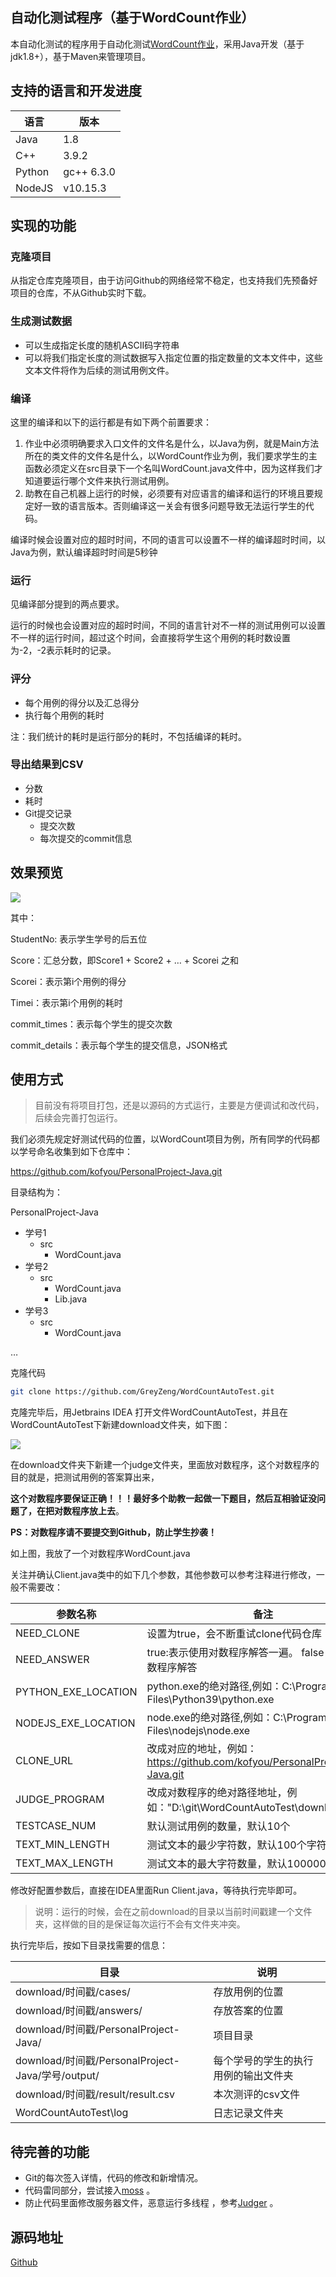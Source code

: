 ## 自动化测试程序（基于WordCount作业）

本自动化测试的程序用于自动化测试[WordCount作业](https://edu.cnblogs.com/campus/fzu/FZUSESPR21/homework/11672)，采用Java开发（基于jdk1.8+），基于Maven来管理项目。



## 支持的语言和开发进度

| 语言   | 版本             |
| ------ | ---------------- |
| Java   | 1.8 |
| C++    | 3.9.2 |
| Python | gc++ 6.3.0           |
| NodeJS | v10.15.3           |



## 实现的功能

### 克隆项目

从指定仓库克隆项目，由于访问Github的网络经常不稳定，也支持我们先预备好项目的仓库，不从Github实时下载。

### 生成测试数据

- 可以生成指定长度的随机ASCII码字符串
- 可以将我们指定长度的测试数据写入指定位置的指定数量的文本文件中，这些文本文件将作为后续的测试用例文件。

### 编译

这里的编译和以下的运行都是有如下两个前置要求：

1. 作业中必须明确要求入口文件的文件名是什么，以Java为例，就是Main方法所在的类文件的文件名是什么，以WordCount作业为例，我们要求学生的主函数必须定义在src目录下一个名叫WordCount.java文件中，因为这样我们才知道要运行哪个文件来执行测试用例。
2. 助教在自己机器上运行的时候，必须要有对应语言的编译和运行的环境且要规定好一致的语言版本。否则编译这一关会有很多问题导致无法运行学生的代码。

编译时候会设置对应的超时时间，不同的语言可以设置不一样的编译超时时间，以Java为例，默认编译超时时间是5秒钟

### 运行

见编译部分提到的两点要求。

运行的时候也会设置对应的超时时间，不同的语言针对不一样的测试用例可以设置不一样的运行时间，超过这个时间，会直接将学生这个用例的耗时数设置为-2，-2表示耗时的记录。

### 评分

- 每个用例的得分以及汇总得分
- 执行每个用例的耗时

注：我们统计的耗时是运行部分的耗时，不包括编译的耗时。

### 导出结果到CSV

- 分数
- 耗时
- Git提交记录
  - 提交次数
  - 每次提交的commit信息

## 效果预览

![](https://img2020.cnblogs.com/blog/683206/202103/683206-20210311160102326-358774870.png)

其中：

StudentNo: 表示学生学号的后五位

Score：汇总分数，即Score1 + Score2 + … + Scorei 之和

Scorei：表示第i个用例的得分

Timei：表示第i个用例的耗时

commit_times：表示每个学生的提交次数

commit_details：表示每个学生的提交信息，JSON格式



## 使用方式

> 目前没有将项目打包，还是以源码的方式运行，主要是方便调试和改代码，后续会完善打包运行。



我们必须先规定好测试代码的位置，以WordCount项目为例，所有同学的代码都以学号命名收集到如下仓库中：

https://github.com/kofyou/PersonalProject-Java.git

目录结构为：

PersonalProject-Java

- 学号1
  - src
    - WordCount.java
- 学号2
  - src
    - WordCount.java
    - Lib.java
- 学号3
  - src
    - WordCount.java

…



克隆代码

```bash
git clone https://github.com/GreyZeng/WordCountAutoTest.git
```



克隆完毕后，用Jetbrains IDEA 打开文件WordCountAutoTest，并且在WordCountAutoTest下新建download文件夹，如下图：

![](https://img2020.cnblogs.com/blog/683206/202103/683206-20210311150843165-514756181.png)

在download文件夹下新建一个judge文件夹，里面放对数程序，这个对数程序的目的就是，把测试用例的答案算出来，

**这个对数程序要保证正确！！！最好多个助教一起做一下题目，然后互相验证没问题了，在把对数程序放上去**。

**PS：对数程序请不要提交到Github，防止学生抄袭！**

如上图，我放了一个对数程序WordCount.java



关注并确认Client.java类中的如下几个参数，其他参数可以参考注释进行修改，一般不需要改：

| 参数名称        | 备注                                                         |
| --------------- | ------------------------------------------------------------ |
| NEED_CLONE      | 设置为true，会不断重试clone代码仓库                          |
| NEED_ANSWER      | true:表示使用对数程序解答一遍。 false：不使用对数程序解答                         |
| PYTHON_EXE_LOCATION      | python.exe的绝对路径,例如：C:\\Program Files\\Python39\\python.exe                         |
| NODEJS_EXE_LOCATION    | node.exe的绝对路径,例如：C:\\Program Files\\nodejs\\node.exe                         |
| CLONE_URL       | 改成对应的地址，例如：https://github.com/kofyou/PersonalProject-Java.git |
| JUDGE_PROGRAM   | 改成对数程序的绝对路径地址，例如："D:\\git\\WordCountAutoTest\\download\\judge" |
| TESTCASE_NUM    | 默认测试用例的数量，默认10个                                 |
| TEXT_MIN_LENGTH | 测试文本的最少字符数，默认100个字符                          |
| TEXT_MAX_LENGTH | 测试文本的最大字符数量，默认1000000个字符                    |



修改好配置参数后，直接在IDEA里面Run Client.java，等待执行完毕即可。



> 说明：运行的时候，会在之前download的目录以当前时间戳建一个文件夹，这样做的目的是保证每次运行不会有文件夹冲突。



执行完毕后，按如下目录找需要的信息：

| 目录                                              | 说明                                 |
| ------------------------------------------------- | ------------------------------------ |
| download/时间戳/cases/                            | 存放用例的位置                       |
| download/时间戳/answers/                          | 存放答案的位置                       |
| download/时间戳/PersonalProject-Java/             | 项目目录                             |
| download/时间戳/PersonalProject-Java/学号/output/ | 每个学号的学生的执行用例的输出文件夹 |
| download/时间戳/result/result.csv                 | 本次测评的csv文件                    |
| WordCountAutoTest\log                             | 日志记录文件夹                       |



## 待完善的功能

- Git的每次签入详情，代码的修改和新增情况。
- 代码雷同部分，尝试接入[moss](http://theory.stanford.edu/~aiken/moss/) 。
- 防止代码里面修改服务器文件，恶意运行多线程 ，参考[Judger](https://github.com/QingdaoU/Judger) 。

## 源码地址

[Github](https://github.com/GreyZeng/WordCountAutoTest)




